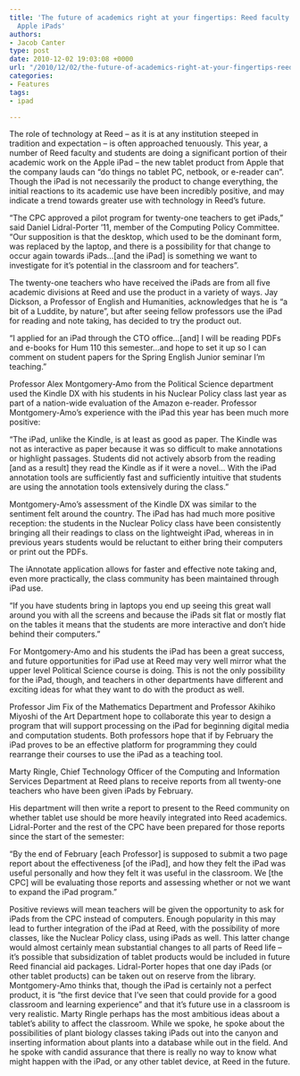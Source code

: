 ```yaml
---
title: 'The future of academics right at your fingertips: Reed faculty test-drive
  Apple iPads'
authors:
- Jacob Canter
type: post
date: 2010-12-02 19:03:08 +0000
url: "/2010/12/02/the-future-of-academics-right-at-your-fingertips-reed-faculty-test-drive-apple-ipads/"
categories:
- Features
tags:
- ipad

---
```

The role of technology at Reed – as it is at any institution steeped in tradition and expectation – is often approached tenuously. This year, a number of Reed faculty and students are doing a significant portion of their academic work on the Apple iPad – the new tablet product from Apple that the company lauds can “do things no tablet PC, netbook, or e-reader can”. Though the iPad is not necessarily the product to change everything, the initial reactions to its academic use have been incredibly positive, and may indicate a trend towards greater use with technology in Reed’s future.

“The CPC approved a pilot program for twenty-one teachers to get iPads,” said Daniel Lidral-Porter ’11, member of the Computing Policy Committee. “Our supposition is that the desktop, which used to be the dominant form, was replaced by the laptop, and there is a possibility for that change to occur again towards iPads…[and the iPad] is something we want to investigate for it’s potential in the classroom and for teachers”.

The twenty-one teachers who have received the iPads are from all five academic divisions at Reed and use the product in a variety of ways. Jay Dickson, a Professor of English and Humanities, acknowledges that he is “a bit of a Luddite, by nature”, but after seeing fellow professors use the iPad for reading and note taking, has decided to try the product out.

“I applied for an iPad through the CTO office…[and] I will be reading PDFs and e-books for Hum 110 this semester…and hope to set it up so I can comment on student papers for the Spring English Junior seminar I’m teaching.”

Professor Alex Montgomery-Amo from the Political Science department used the Kindle DX with his students in his Nuclear Policy class last year as part of a nation-wide evaluation of the Amazon e-reader. Professor Montgomery-Amo’s experience with the iPad this year has been much more positive:

“The iPad, unlike the Kindle, is at least as good as paper. The Kindle was not as interactive as paper because it was so difficult to make annotations or highlight passages. Students did not actively absorb from the reading [and as a result] they read the Kindle as if it were a novel… With the iPad annotation tools are sufficiently fast and sufficiently intuitive that students are using the annotation tools extensively during the class.”

Montgomery-Amo’s assessment of the Kindle DX was similar to the sentiment felt around the country. The iPad has had much more positive reception: the students in the Nuclear Policy class have been consistently bringing all their readings to class on the lightweight iPad, whereas in in previous years students would be reluctant to either bring their computers or print out the PDFs.

The iAnnotate application allows for faster and effective note taking and, even more practically, the class community has been maintained through iPad use.

“If you have students bring in laptops you end up seeing this great wall around you with all the screens and because the iPads sit flat or mostly flat on the tables it means that the students are more interactive and don’t hide behind their computers.”

For Montgomery-Amo and his students the iPad has been a great success, and future opportunities for iPad use at Reed may very well mirror what the upper level Political Science course is doing. This is not the only possibility for the iPad, though, and teachers in other departments have different and exciting ideas for what they want to do with the product as well.

Professor Jim Fix of the Mathematics Department and Professor Akihiko Miyoshi of the Art Department hope to collaborate this year to design a program that will support processing on the iPad for beginning digital media and computation students. Both professors hope that if by February the iPad proves to be an effective platform for programming they could rearrange their courses to use the iPad as a teaching tool.

Marty Ringle, Chief Technology Officer of the Computing and Information Services Department at Reed plans to receive reports from all twenty-one teachers who have been given iPads by February.

His department will then write a report to present to the Reed community on whether tablet use should be more heavily integrated into Reed academics. Lidral-Porter and the rest of the CPC have been prepared for those reports since the start of the semester:

“By the end of February [each Professor] is supposed to submit a two page report about the effectiveness [of the iPad], and how they felt the iPad was useful personally and how they felt it was useful in the classroom. We [the CPC] will be evaluating those reports and assessing whether or not we want to expand the iPad program.”

Positive reviews will mean teachers will be given the opportunity to ask for iPads from the CPC instead of computers. Enough popularity in this may lead to further integration of the iPad at Reed, with the possibility of more classes, like the Nuclear Policy class, using iPads as well. This latter change would almost certainly mean substantial changes to all parts of Reed life – it’s possible that subsidization of tablet products would be included in future Reed financial aid packages. Lidral-Porter hopes that one day iPads (or other tablet products) can be taken out on reserve from the library. Montgomery-Amo thinks that, though the iPad is certainly not a perfect product, it is “the first device that I’ve seen that could provide for a good classroom and learning experience” and that it’s future use in a classroom is very realistic. Marty Ringle perhaps has the most ambitious ideas about a tablet’s ability to affect the classroom. While we spoke, he spoke about the possibilities of plant biology classes taking iPads out into the canyon and inserting information about plants into a database while out in the field. And he spoke with candid assurance that there is really no way to know what might happen with the iPad, or any other tablet device, at Reed in the future.